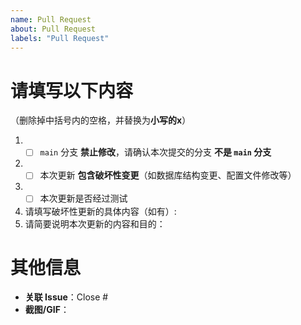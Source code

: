```yaml
---
name: Pull Request
about: Pull Request
labels: "Pull Request"
---
```

# 请填写以下内容
（删除掉中括号内的空格，并替换为**小写的x**）
1. - [ ] `main` 分支 **禁止修改**，请确认本次提交的分支 **不是 `main` 分支**
2. - [ ] 本次更新 **包含破坏性变更**（如数据库结构变更、配置文件修改等）
3. - [ ] 本次更新是否经过测试
4. 请填写破坏性更新的具体内容（如有）:
5. 请简要说明本次更新的内容和目的：
# 其他信息
- **关联 Issue**：Close #
- **截图/GIF**：
